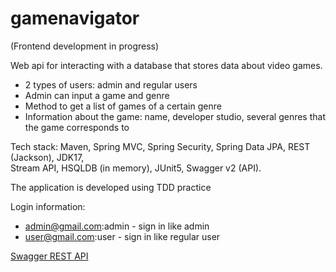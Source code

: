 # gamenavigator

(Frontend development in progress)

Web api for interacting with a database that stores data about video games.

* 2 types of users: admin and regular users
* Admin can input a game and genre
* Method to get a list of games of a certain genre
* Information about the game: name, developer studio, several genres that the game corresponds to

Tech stack: Maven, Spring MVC, Spring Security, Spring Data JPA, REST (Jackson), JDK17, <br>
Stream API, HSQLDB (in memory),  JUnit5, Swagger v2 (API).

The application is developed using TDD practice

Login information:
* admin@gmail.com:admin - sign in like admin
* user@gmail.com:user - sign in like regular user

[Swagger REST API](http://localhost:8080/swagger-ui.html)

